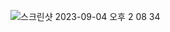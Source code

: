 ![스크린샷 2023-09-04 오후 2 08 34](https://github.com/Mings1027/GameZam/assets/100500113/36fd0e3b-9b80-4323-bfeb-473bf2ede5d6)